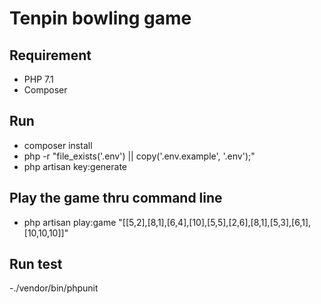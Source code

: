 # Tenpin bowling game

## Requirement
- PHP 7.1
- Composer

## Run
- composer install
- php -r "file_exists('.env') || copy('.env.example', '.env');"
- php artisan key:generate


## Play the game thru command line

- php artisan play:game "[[5,2],[8,1],[6,4],[10],[5,5],[2,6],[8,1],[5,3],[6,1],[10,10,10]]"

## Run test
-./vendor/bin/phpunit



